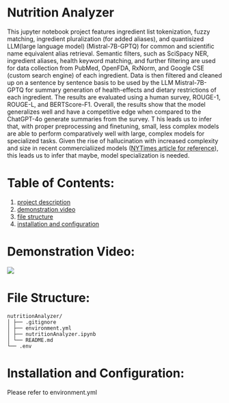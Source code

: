 Nutrition Analyzer
==================
This jupyter notebook project features ingredient list tokenization, fuzzy matching, ingredient pluralization (for added aliases), and quantisized LLM(large language model) (Mistral-7B-GPTQ) for common and scientific name equivalent alias retrieval. 
Semantic filters, such as SciSpacy NER, ingredient aliases, health keyword matching, and further filtering are used for data collection from PubMed, OpenFDA, RxNorm, and Google CSE (custom search engine) of each ingredient.
Data is then filtered and cleaned up on a sentence by sentence basis to be used by the LLM Mistral-7B-GPTQ for summary generation of health-effects and dietary restrictions of each ingredient.
The results are evaluated using a human survey, ROUGE-1, ROUGE-L, and BERTScore-F1. Overall, the results show that the model generalizes well and have a competitive edge when compared to the ChatGPT-4o generate summaries from the survey. T
his leads us to infer that, with proper preprocessing and finetuning, small, less complex models are able to perform comparatively well with large, complex models for specialized tasks. Given the rise of hallucination with increased complexity and size in recent commercialiized models ([NYTimes article for reference](https://www.nytimes.com/2025/05/05/technology/ai-hallucinations-chatgpt-google.html#:~:text=Is%20Getting%20More%20Powerful%2C%20but,companies%20don't%20know%20why.)), this leads us to infer that maybe, model specialization is needed.

Table of Contents:
==================
1. [project description](https://github.com/LauraAllObe/nutritionAnalyzer?tab=readme-ov-file#nutrition-analyzer)  
2. [demonstration video](https://github.com/LauraAllObe/nutritionAnalyzer?tab=readme-ov-file#demonstration-video)  
3. [file structure](https://github.com/LauraAllObe/nutritionAnalyzer?tab=readme-ov-file#file-structure)  
4. [installation and configuration](https://github.com/LauraAllObe/nutritionAnalyzer?tab=readme-ov-file#installation-and-configuration)  

Demonstration Video:
====================
[![](https://drive.google.com/uc?export=view&id=1RPSXifWlm0xd_eKwdeeEKpIYbI-A3Zop)](https://youtu.be/VEnfEZ0Mcxs)

File Structure:
===============
    nutritionAnalyzer/
    │ ├── .gitignore
    │ ├── environment.yml
    │ ├── nutritionAnalyzer.ipynb
    │ └── README.md
    └── .env

Installation and Configuration:
===============================
Please refer to environment.yml
